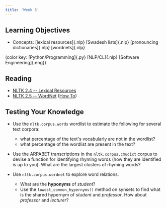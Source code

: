 ```yaml
---
title: 'Week 5'
---
```


## Learning Objectives

* Concepts:
  [lexical resources]{.nlp}
  [Swadesh lists]{.nlp}
  [pronouncing dictionaries]{.nlp}
  [wordnets]{.nlp}

(color key: [Python/Programming]{.py} [NLP/CL]{.nlp} [Software Engineering]{.eng})

## Reading

* [NLTK 2.4 -- Lexical Resources](http://www.nltk.org/book/ch02.html#lexical-resources)
* [NLTK 2.5 -- WordNet](http://www.nltk.org/book/ch02.html#wordnet)
  ([How To](http://www.nltk.org/howto/wordnet.html))

## Testing Your Knowledge

* Use the `nltk.corpus.words` wordlist to estimate the following for
  several text corpora:

  - what percentage of the text's vocabularly are not in the wordlist?
  - what percentage of the wordlist are present in the text?

* Use the ARPABET transcriptions in the `nltk.corpus.cmudict` corpus to
  devise a function for identifying rhyming words (how they are
  identified is up to you). What are the largest clusters of rhyming
  words?

* Use `nltk.corpus.wordnet` to explore word relations.
  - What are the **hyponyms** of *student*?
  - Use the `lowest_common_hypernyms()` method on synsets to find what is the shared hypernym of *student* and *professor*. How about *professor* and *lecturer*?
